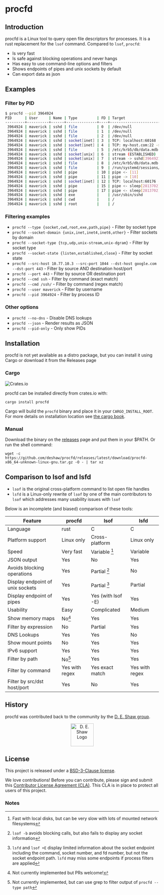 # procfd

## Introduction
procfd is a Linux tool to query open file descriptors for processes. It is a rust replacement for the `lsof` command. Compared to `lsof`, `procfd`:

* Is very fast
* Is safe against blocking operations and never hangs
* Has easy to use command-line options and filters
* Shows endpoints of pipes and unix sockets by default
* Can export data as json

## Examples

### Filter by PID

```bash
$ procfd --pid 3964924
PID      | User     | Name | Type         | FD | Target
---------+----------+------+--------------+----+-------------------------------------------------------------------------
 3964924 | maverick | sshd | file         | 0  | /dev/null
 3964924 | maverick | sshd | file         | 1  | /dev/null
 3964924 | maverick | sshd | file         | 2  | /dev/null
 3964924 | maverick | sshd | socket[inet] | 3  | TCP: localhost:60168 -> localhost:39629 (ESTABLISHED)
 3964924 | maverick | sshd | socket[inet] | 4  | TCP: my-host.com:22 -> remote-host.com:63706 (ESTABLISHED)
 3964924 | maverick | sshd | file         | 5  | /etc/krb5/db/data.mdb
 3964924 | maverick | sshd | socket[unix] | 6  | stream (ESTABLISHED)
 3964924 | maverick | sshd | socket[unix] | 7  | stream -> sshd[3964921] (ESTABLISHED)
 3964924 | maverick | sshd | file         | 8  | /etc/krb5/db/data.mdb
 3964924 | maverick | sshd | file         | 9  | /run/systemd/sessions/157280.ref
 3964924 | maverick | sshd | pipe         | 10 | pipe <- [11]
 3964924 | maverick | sshd | pipe         | 11 | pipe -> [10]
 3964924 | maverick | sshd | socket[inet] | 12 | TCP: localhost:60176 -> localhost:39629 (ESTABLISHED)
 3964924 | maverick | sshd | pipe         | 15 | pipe <- sleep[2813702][1],bash[3964926][1]
 3964924 | maverick | sshd | pipe         | 17 | pipe <- sleep[2813702][2],bash[3964926][2]
 3964924 | maverick | sshd | exe          |    | /usr/sbin/sshd
 3964924 | maverick | sshd | cwd          |    | /
 3964924 | maverick | sshd | root         |    | /
```

### Filtering examples

* `procfd --type {socket,cwd,root,exe,path,pipe}` - Filter by socket type
* `procfd --socket-domain {unix,inet,inet4,inet6,other}` - Filter sockets by domain
* `procfd --socket-type {tcp,udp,unix-stream,unix-dgram}` - Filter by socket type
* `procfd --socket-state {listen,established,close}` - Filter by socket state
* `procfd --src-host 10.77.10.3 --src-port 1044 --dst-host google.com --dst-port 443` - Filter by source AND destination host/port
* `procfd --port 443` - Filter by source OR destination port
* `procfd --cmd ssh` - Filter by command (exact match)
* `procfd --cmd /ssh/` - Filter by command (regex match)
* `procfd --user maverick` - Filter by username
* `procfd --pid 3964924` - Filter by process ID

### Other options

* `procfd --no-dns` - Disable DNS lookups
* `procfd --json` - Render results as JSON
* `procfd --pid-only` - Only show PIDs

## Installation

procfd is not yet available as a distro package, but you can install it using Cargo or download it from the Releases page

### Cargo

![Crates.io](https://img.shields.io/crates/v/procfd?link=https%3A%2F%2Fcrates.io%2Fcrates%2Fprocfd)

procfd can be installed directly from crates.io with:
```
cargo install procfd
```
Cargo will build the `procfd` binary and place it in your `CARGO_INSTALL_ROOT`.
For more details on installation location see [the cargo
book](https://doc.rust-lang.org/cargo/commands/cargo-install.html#description).

### Manual

Download the binary on the [releases](https://github.com/deshaw/procfd/releases) page and put them in your $PATH. Or run the shell command:

```shell
wget -c https://github.com/deshaw/procfd/releases/latest/download/procfd-x86_64-unknown-linux-gnu.tar.gz -O - | tar xz
```

## Comparison to lsof and lsfd

* `lsof` is the original cross-platform command to list open file handles
* `lsfd` is a Linux-only rewrite of `lsof` by one of the main contributors to `lsof` which addresses many usability issues with `lsof`

Below is an incomplete (and biased) comparison of these tools:

| Feature                          | procfd         | lsof                   | lsfd           |
| -------------------------------- | -------------- | ---------------------- | -------------- |
| Language                         | rust           | C                      | C              |
| Platform support                 | Linux only     | Cross-platform         | Linux only     |
| Speed                            | Very fast      | Variable [^1]          | Variable       |
| JSON output                      | Yes            | No                     | Yes            |
| Avoids blocking operations       | Yes            | Partial [^2]           | No             |
| Display endpoint of unix sockets | Yes            | Partial [^3]           | Partial        |
| Display endpoint of pipes        | Yes            | Yes (with lsof -E)     | Yes            |
| Usability                        | Easy           | Complicated            | Medium         |
| Show memory maps                 | No[^4]         | Yes                    | Yes            |
| Filter by expression             | No             | Partial                | Yes            |
| DNS Lookups                      | Yes            | Yes                    | No             |
| Show mount points                | No             | Yes                    | Yes            |
| IPv6 support                     | Yes            | Yes                    | Yes            |
| Filter by path                   | No[^5]         | Yes                    | Yes            |
| Filter by command                | Yes with regex | Yes exact match        | Yes with regex |
| Filter by src/dst host/port      | Yes            | No                     | Yes            |

## History

procfd was contributed back to the community by the [D. E. Shaw group](https://www.deshaw.com/).

<p align="center">
    <a href="https://www.deshaw.com">
       <img src="https://www.deshaw.com/assets/logos/blue_logo_417x125.png" alt="D. E. Shaw Logo" height="75" >
    </a>
</p>

## License

This project is released under a [BSD-3-Clause license](https://github.com/deshaw/procfd/blob/master/LICENSE.txt).

We love contributions! Before you can contribute, please sign and submit this [Contributor License Agreement (CLA)](https://www.deshaw.com/oss/cla).
This CLA is in place to protect all users of this project.

### Notes

[^1]: Fast with local disks, but can be very slow with lots of mounted network filesystems
[^2]: `lsof -b` avoids blocking calls, but also fails to display any socket information
[^3]: `lsfd` and `lsof +E` display limited information about the socket endpoint including the command, socket number, and fd number, but not the socket endpoint path. `lsfd` may miss some endpoints if process filters are applied
[^4]: Not currently implemented but PRs welcome!
[^5]: Not currently implemented, but can use grep to filter output of `procfd --type path`
